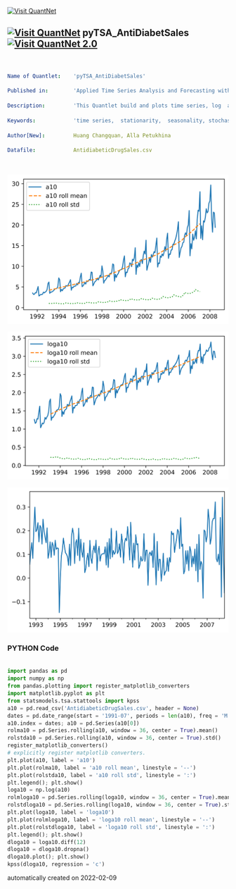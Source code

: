 [<img src="https://github.com/QuantLet/Styleguide-and-FAQ/blob/master/pictures/banner.png" width="888" alt="Visit QuantNet">](http://quantlet.de/)

## [<img src="https://github.com/QuantLet/Styleguide-and-FAQ/blob/master/pictures/qloqo.png" alt="Visit QuantNet">](http://quantlet.de/) **pyTSA_AntiDiabetSales** [<img src="https://github.com/QuantLet/Styleguide-and-FAQ/blob/master/pictures/QN2.png" width="60" alt="Visit QuantNet 2.0">](http://quantlet.de/)

```yaml


Name of Quantlet:    'pyTSA_AntiDiabetSales'

Published in:        'Applied Time Series Analysis and Forecasting with Python'

Description:         'This Quantlet build and plots time series, log  and their rolling std of the of the anti-diabetic drug sales in Australia, as well as seasonally differenced series for the period from July 1991 to June 2008.'

Keywords:            'time series,  stationarity,  seasonality, stochastic process,  moving average, plot '

Author[New]:         Huang Changquan, Alla Petukhina

Datafile:            AntidiabeticDrugSales.csv




```

![Picture1](pyTSA_AntiDiabetSales_fig3-7.png)

![Picture2](pyTSA_AntiDiabetSales_fig3-8.png)

![Picture3](pyTSA_AntiDiabetSales_fig3-9.png)

### PYTHON Code
```python

import pandas as pd
import numpy as np
from pandas.plotting import register_matplotlib_converters
import matplotlib.pyplot as plt
from statsmodels.tsa.stattools import kpss
a10 = pd.read_csv('AntidiabeticDrugSales.csv', header = None)
dates = pd.date_range(start = '1991-07', periods = len(a10), freq = 'M')
a10.index = dates; a10 = pd.Series(a10[0])
rolma10 = pd.Series.rolling(a10, window = 36, center = True).mean()
rolstda10 = pd.Series.rolling(a10, window = 36, center = True).std()
register_matplotlib_converters()
# explicitly register matplotlib converters.
plt.plot(a10, label = 'a10')
plt.plot(rolma10, label = 'a10 roll mean', linestyle = '--')
plt.plot(rolstda10, label = 'a10 roll std', linestyle = ':')
plt.legend(); plt.show()
loga10 = np.log(a10)
rolmloga10 = pd.Series.rolling(loga10, window = 36, center = True).mean()
rolstdloga10 = pd.Series.rolling(loga10, window = 36, center = True).std()
plt.plot(loga10, label = 'loga10')
plt.plot(rolmloga10, label = 'loga10 roll mean', linestyle = '--')
plt.plot(rolstdloga10, label = 'loga10 roll std', linestyle = ':')
plt.legend(); plt.show()
dloga10 = loga10.diff(12)
dloga10 = dloga10.dropna()
dloga10.plot(); plt.show()
kpss(dloga10, regression = 'c')

```

automatically created on 2022-02-09